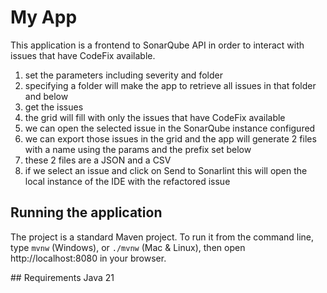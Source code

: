 # My App

This application is a frontend to SonarQube API in order to interact with issues that have CodeFix available.
1. set the parameters including severity and folder
2. specifying a folder will make the app to retrieve all issues in that folder and below
3. get the issues
4. the grid will fill with only the issues that have CodeFix available
5. we can open the selected issue in the SonarQube instance configured
6. we can export those issues in the grid and the app will generate 2 files with a name using the params and the prefix set below
7. these 2 files are a JSON and a CSV
8. if we select an issue and click on Send to Sonarlint this will open the local instance of the IDE with the refactored issue

## Running the application

The project is a standard Maven project. To run it from the command line,
type `mvnw` (Windows), or `./mvnw` (Mac & Linux), then open
http://localhost:8080 in your browser.

## Requirements
Java 21
